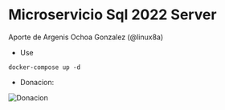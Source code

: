 # Microservicio Sql 2022 Server

Aporte de Argenis Ochoa Gonzalez (@linux8a)

* Use

```
docker-compose up -d
```

* Donacion:

![Donacion](../../.donacion.png)